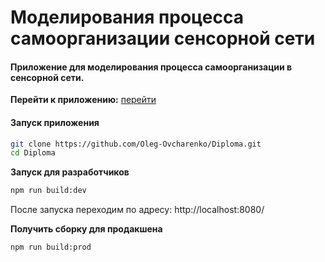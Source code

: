 # Моделирования процесса самоорганизации сенсорной сети
#### Приложение для моделирования процесса самоорганизации в сенсорной сети.
**Перейти к приложению:** [перейти](https://oleg-ovcharenko.github.io/diploma.github.io/)
#### Запуск приложения
```sh
git clone https://github.com/Oleg-Ovcharenko/Diploma.git
cd Diploma
```
**Запуск для разработчиков**
```sh
npm run build:dev
```
После запуска переходим по адресу: http://localhost:8080/

**Получить сборку для продакшена**
```sh
npm run build:prod
```
